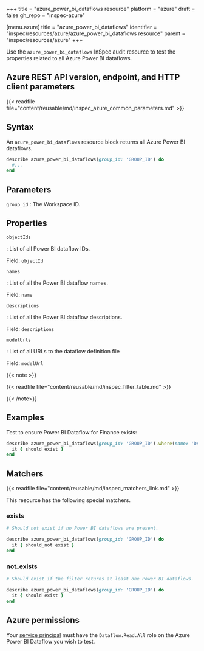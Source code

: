 +++
title = "azure_power_bi_dataflows resource"
platform = "azure"
draft = false
gh_repo = "inspec-azure"

[menu.azure]
title = "azure_power_bi_dataflows"
identifier = "inspec/resources/azure/azure_power_bi_dataflows resource"
parent = "inspec/resources/azure"
+++

Use the `azure_power_bi_dataflows` InSpec audit resource to test the properties related to all Azure Power BI dataflows.

## Azure REST API version, endpoint, and HTTP client parameters

{{< readfile file="content/reusable/md/inspec_azure_common_parameters.md" >}}

## Syntax

An `azure_power_bi_dataflows` resource block returns all Azure Power BI dataflows.

```ruby
describe azure_power_bi_dataflows(group_id: 'GROUP_ID') do
  #...
end
```

## Parameters

`group_id`
: The Workspace ID.

## Properties

`objectIds`

: List of all Power BI dataflow IDs.

  Field: `objectId`

`names`

: List of all the Power BI dataflow names.

  Field: `name`

`descriptions`

: List of all the Power BI dataflow descriptions.

  Field: `descriptions`

`modelUrls`

: List of all URLs to the dataflow definition file

  Field: `modelUrl`

{{< note >}}

{{< readfile file="content/reusable/md/inspec_filter_table.md" >}}

{{< /note>}}

## Examples

Test to ensure Power BI Dataflow for Finance exists:

```ruby
describe azure_power_bi_dataflows(group_id: 'GROUP_ID').where(name: 'DATAFLOW_NAME') do
  it { should exist }
end
```

## Matchers

{{< readfile file="content/reusable/md/inspec_matchers_link.md" >}}

This resource has the following special matchers.

### exists

```ruby
# Should not exist if no Power BI dataflows are present.

describe azure_power_bi_dataflows(group_id: 'GROUP_ID') do
  it { should_not exist }
end
```

### not_exists

```ruby
# Should exist if the filter returns at least one Power BI dataflows.

describe azure_power_bi_dataflows(group_id: 'GROUP_ID') do
  it { should exist }
end
```

## Azure permissions

Your [service principal](https://learn.microsoft.com/en-us/entra/identity-platform/howto-create-service-principal-portal) must have the `Dataflow.Read.All` role on the Azure Power BI Dataflow you wish to test.
